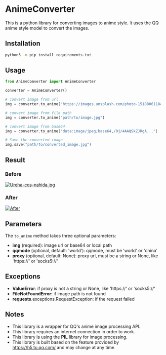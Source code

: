 # AnimeConverter

This is a python library for converting images to anime style. It uses the QQ anime style model to convert the images.

## Installation

```bash
python3 -m pip install requirements.txt
```

## Usage

```python
from AnimeConverter import AnimeConverter

converter = AnimeConverter()

# convert image from url
img = converter.to_anime("https://images.unsplash.com/photo-1518806118471-f28b20a1d79d")

# convert image from file path
img = converter.to_anime("path/to/image.jpg")

# convert image from base64
img = converter.to_anime("data:image/jpeg;base64,/9j/4AAQSkZJRgA...")

# Save the converted image
img.save("path/to/converted_image.jpg")
```

## Result

### Before
[![Ureha-cos-nahida.jpg](https://i.postimg.cc/RhdSdKcS/Ureha-cos-nahida.jpg)](https://postimg.cc/V0SPLSGp) 
### After
[![After](https://i.postimg.cc/xjpTXyT5/Ureha-cos-nahida-converted.jpg)](https://postimg.cc/z3W1MhhH)

## Parameters

The `to_anime` method takes three optional parameters:

* **img** (required): image url or base64 or local path
* **qqmode** (optional, default: 'world'): qqmode, must be 'world' or 'china'
* **proxy** (optional, default: None): proxy url, must be a string or None, like 'https://' or 'socks5://'

## Exceptions

* **ValueError**: if proxy is not a string or None, like 'https://' or 'socks5://'
* **FileNotFoundError**: if image path is not found
* **requests**.exceptions.RequestException: if the request failed

## Notes

* This library is a wrapper for QQ's anime image processing API.
* This library requires an internet connection in order to work.
* This library is using the **PIL** library for image processing.
* This library is built based on the feature provided by https://h5.tu.qq.com/ and may change at any time.

